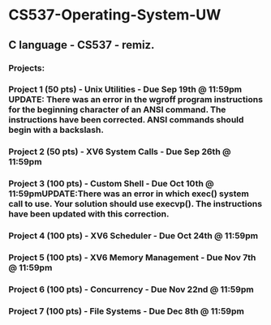 # CS537-Operating-System-UW
## C language - CS537 - remiz.

### Projects:

### Project 1 (50 pts) - Unix Utilities - Due Sep 19th @ 11:59pm UPDATE: There was an error in the wgroff program instructions for the beginning character of an ANSI command. The instructions have been corrected. ANSI commands should begin with a backslash.

### Project 2 (50 pts) - XV6 System Calls - Due Sep 26th @ 11:59pm

### Project 3 (100 pts) - Custom Shell - Due Oct 10th @ 11:59pmUPDATE:There was an error in which exec() system call to use. Your solution should use execvp(). The instructions have been updated with this correction.

### Project 4 (100 pts) - XV6 Scheduler - Due Oct 24th @ 11:59pm

### Project 5 (100 pts) - XV6 Memory Management - Due Nov 7th @ 11:59pm

### Project 6 (100 pts) - Concurrency - Due Nov 22nd @ 11:59pm

### Project 7 (100 pts) - File Systems - Due Dec 8th @ 11:59pm

